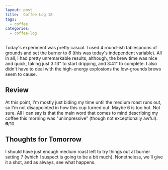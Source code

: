 ```yaml
---
layout: post
title:  Coffee Log 18
tags:
  - coffee
categories:
  - coffee-log
---
```


Today's experiment was pretty casual. I used 4 round-ish tablespoons of grounds
and set the burner to *6* (this was today's independent variable). All in all,
I had pretty unremarkable results, although, the brew time was nice and quick,
taking just 3:13" to start dripping, and 3:41" to complete. I also didn't have
to deal with the high-energy explosions the low-grounds brews seem to cause.

<!-- MORE -->

## Review

At this point, I'm mostly just biding my time until the medium roast runs out,
so I'm not disappointed in how this cup turned out. Maybe 6 is too hot. Not
sure. All I can say is that the main word that comes to mind describing my
coffee this morning was "unimpressive" (though not exceptionally awful).
**6**/10.

## Thoughts for Tomorrow

I should have just enough medium roast left to try things out at burner setting
7 (which I suspect is going to be a bit much). Nonetheless, we'll give it a
shot, and as always, see what happens.
